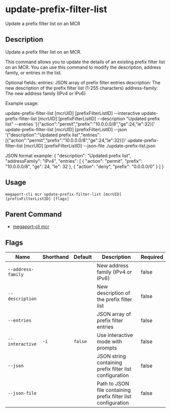 # update-prefix-filter-list

Update a prefix filter list on an MCR

## Description

Update a prefix filter list on an MCR.

This command allows you to update the details of an existing prefix filter list on an MCR. You can use this command to modify the description, address family, or entries in the list.

Optional fields:
entries: JSON array of prefix filter entries
description: The new description of the prefix filter list (1-255 characters)
address-family: The new address family (IPv4 or IPv6)

Example usage:

update-prefix-filter-list [mcrUID] [prefixFilterListID] --interactive
update-prefix-filter-list [mcrUID] [prefixFilterListID] --description "Updated prefix list" --entries '[{"action":"permit","prefix":"10.0.0.0/8","ge":24,"le":32}]'
update-prefix-filter-list [mcrUID] [prefixFilterListID] --json '{"description":"Updated prefix list","entries":[{"action":"permit","prefix":"10.0.0.0/8","ge":24,"le":32}]}'
update-prefix-filter-list [mcrUID] [prefixFilterListID] --json-file ./update-prefix-list.json

JSON format example:
{
"description": "Updated prefix list",
"addressFamily": "IPv4",
"entries": [
{
"action": "permit",
"prefix": "10.0.0.0/8",
"ge": 24,
"le": 32
},
{
"action": "deny",
"prefix": "0.0.0.0/0"
}
]
}



## Usage

```
megaport-cli mcr update-prefix-filter-list [mcrUID] [prefixFilterListID] [flags]
```



## Parent Command

* [megaport-cli mcr](megaport-cli_mcr.md)




## Flags

| Name | Shorthand | Default | Description | Required |
|------|-----------|---------|-------------|----------|
| `--address-family` |  |  | New address family (IPv4 or IPv6) | false |
| `--description` |  |  | New description of the prefix filter list | false |
| `--entries` |  |  | JSON array of prefix filter entries | false |
| `--interactive` | `-i` | `false` | Use interactive mode with prompts | false |
| `--json` |  |  | JSON string containing prefix filter list configuration | false |
| `--json-file` |  |  | Path to JSON file containing prefix filter list configuration | false |



